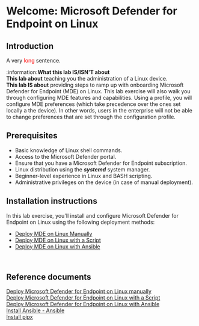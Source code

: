 # Welcome: Microsoft Defender for Endpoint on Linux

## Introduction
A very <span style='color: red;'>long</span> sentence.

:information:**What this lab IS/ISN'T about**<br>
**This lab <IS NOT> about** teaching you the administration of a Linux device.<br>
**This lab IS about** providing steps to ramp up with onboarding Microsoft Defender for Endpoint (MDE) on Linux. 
This lab exercise will also walk you through configuring MDE features and capabilities. Using a profile, you will configure MDE preferences (which take precedence over the ones set locally a the device). In other words, users in the enterprise will not be able to change preferences that are set through the configuration profile.

## Prerequisites
- Basic knowledge of Linux shell commands. 
- Access to the Microsoft Defender portal.
- Ensure that you have a Microsoft Defender for Endpoint subscription.
- Linux distribution using the **_systemd_** system manager.
- Beginner-level experience in Linux and BASH scripting.
- Administrative privileges on the device (in case of manual deployment).

## Installation instructions
In this lab exercise, you'll install and configure Microsoft Defender for Endpoint on Linux using the following deployment methods:
- [Deploy MDE on Linux Manually](./ManualOnboarding/README.md)
- [Deploy MDE on Linux with a Script](./ScriptOnboarding/README.md)
- [Deploy MDE on Linux with Ansible](./AnsibleOnboarding/README.md)

<br>

## Reference documents
[Deploy Microsoft Defender for Endpoint on Linux manually](https://learn.microsoft.com/en-us/microsoft-365/security/defender-endpoint/linux-install-manually?view=o365-worldwide)<br>
[Deploy Microsoft Defender for Endpoint on Linux with a Script](https://learn.microsoft.com/en-us/microsoft-365/security/defender-endpoint/linux-install-manually?view=o365-worldwide#installer-script)<br>
[Deploy Microsoft Defender for Endpoint on Linux with Ansible](https://learn.microsoft.com/en-us/microsoft-365/security/defender-endpoint/linux-install-with-ansible?view=o365-worldwide)<br>
[Install Ansible - Ansible](https://docs.ansible.com/ansible/latest/installation_guide/intro_installation.html)<br>
[Install pipx](https://pipx.pypa.io/stable/)
